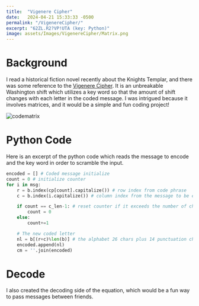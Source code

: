 ```yaml
---
title:  "Vigenere Cipher"
date:   2024-04-21 15:33:33 -0500
permalink: "/VigenereCipher/"
excerpt: "62ZL.R2?VP!UTA (key: Python)"
image: assets/Images/VigenereCipher/Matrix.png
---
```


# Background
I read a historical fiction novel recently about the Knights Templar, and there was some reference to the [Vigenere Cipher](https://en.wikipedia.org/wiki/Vigen%C3%A8re_cipher). It is an unbreakable Washington shift which utilizes a key word so that the amount of shift changes with each letter in the coded message. I was intrigued because it involves matrices, and it would be a simple and fun coding project!

![codematrix](/assets/Images/VigenereCipher/Matrix.png)

# Python Code
Here is an excerpt of the python code which reads the message to encode and the key word in order to scramble the input. 
```python
encoded = [] # Coded message initialize
count = 0 # initialize counter
for i in msg:
    r = b.index(cp[count].capitalize()) # row index from code phrase
    c = b.index(i.capitalize()) # column index from the message to be encoded

    if count == c_len-1: # reset counter if it exceeds the number of chars in the code phrase
        count = 0
    else:
        count+=1

    # The new coded letter
    nl = b[(r+c)%len(b)] # the alphabet 26 chars plus 14 punctuation chars. Modulo to get remainder
    encoded.append(nl)
    cm = ''.join(encoded)
```

# Decode 
I also created the decoding side of the equation, which would be a fun way to pass messages between friends. 
```
```
